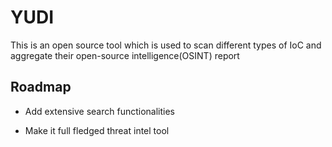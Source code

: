 
# YUDI

This is an open source tool which is used to scan different types of IoC and aggregate their open-source intelligence(OSINT) report 



## Roadmap

- Add extensive search functionalities

- Make it full fledged threat intel tool

